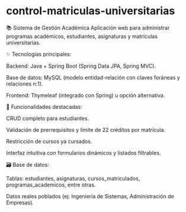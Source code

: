 # control-matriculas-universitarias

📚 Sistema de Gestión Académica Aplicación web para administrar programas académicos, estudiantes, asignaturas y matrículas universitarias.

✨ Tecnologías principales:

Backend: Java + Spring Boot (Spring Data JPA, Spring MVC).

Base de datos: MySQL (modelo entidad-relación con claves foráneas y relaciones n:1).

Frontend: Thymeleaf (integrado con Spring) u opción alternativa.

🚀 Funcionalidades destacadas:

CRUD completo para estudiantes.

Validación de prerrequisitos y límite de 22 créditos por matrícula.

Restricción de cursos ya cursados.

Interfaz intuitiva con formularios dinámicos y listados filtrables.

🗃️ Base de datos:

Tablas: estudiantes, asignaturas, cursos_matriculados, programas_academicos, entre otras.

Datos reales poblados (ej: Ingeniería de Sistemas, Administración de Empresas).
